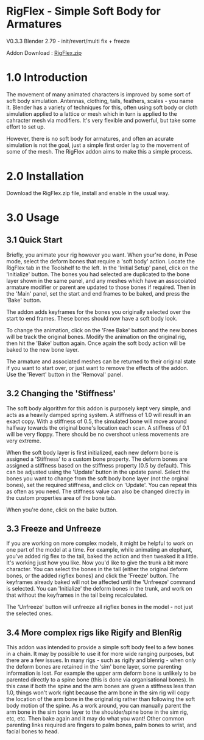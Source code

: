 # RigFlex - Simple Soft Body for Armatures

V0.3.3 Blender 2.79 - init/revert/multi fix + freeze

Addon Download : [RigFlex.zip](https://github.com/nerk987/RigFlex/releases/download/v0.3.3/RigFlex.zip) 

# 1.0 Introduction
The movement of many animated characters is improved by some sort of soft body simulation. Antennas, clothing, tails, feathers, scales - you name it. Blender has a variety of techniques for this, often using soft body or cloth simulation applied to a lattice or mesh which in turn is applied to the cahracter mesh via modifiers. It's very flexible and powerful, but take some effort to set up.

However, there is no soft body for armatures, and often an acurate simulation is not the goal, just a simple first order lag to the movement of some of the mesh. The RigFlex addon aims to make this a simple process. 

# 2.0 Installation

Download the RigFlex.zip file, install and enable in the usual way.

# 3.0 Usage

## 3.1 Quick Start

Briefly, you animate your rig however you want. When your're done, in Pose mode, select the deform bones that require a 'soft body' action. Locate the RigFlex tab in the Toolshelf to the left. In the 'Initial Setup' panel, click on the 'Initialize' button. The bones you had selected are duplicated to the bone layer shown in the same panel, and any meshes which have an assocoiated armature modifier or parent are updated to those bones if required. Then in the 'Main' panel, set the start and end frames to be baked, and press the 'Bake' button.

The addon adds keyframes for the bones you originally selected over the start to end frames. These bones should now have a soft body look. 

To change the animation, click on the 'Free Bake' button and the new bones will be track the original bones. Modify the animation on the original rig, then hit the 'Bake' button again. Once again the soft body action will be baked to the new bone layer.

The armature and associated meshes can be returned to their original state if you want to start over, or just want to remove the effects of the addon. Use the 'Revert' button in the 'Removal' panel.

## 3.2 Changing the 'Stiffness'
The soft body algorithm for this addon is purposely kept very simple, and acts as a heavily damped spring system. A stiffness of 1.0 will result in an exact copy. With a stiffness of 0.5, the simulated bone will move around halfway towards the original bone's location each scan. A stiffness of 0.1 will be very floppy. There should be no overshoot unless movements are very extreme.

When the soft body layer is first initialized, each new deform bone is assigned a 'Stiffness' to a custom bone property. The deform bones are assigned a stiffness  based on the stiffness property (0.5 by default). This can be adjusted using the 'Update' button in the update panel. Select the bones you want to change from the soft body bone layer (not the orginal bones), set the required stiffness, and click on 'Update'. You can repeat this as often as you need.  The stiffness value can also be changed directly in the custom properties area of the bone tab.

When you're done, click on the bake button.

## 3.3 Freeze and Unfreeze
If you are working on more complex models, it might be helpful to work on one part of the model at a time. For example, while animating an elephant, you've added rig flex to the tail, baked the action and then tweaked it a little. It's working just how you like. Now you'd like to give the trunk a bit more character. You can select the bones in the tail (either the original deform bones, or the added rigflex bones) and click the 'Freeze' button. The keyframes already baked will not be affected until the 'Unfreeze' command is selected. You can 'Initialize' the deform bones in the trunk, and work on that without the keyframes in the tail being recalculated.

The 'Unfreeze' button will unfreeze all rigflex bones in the model - not just the selected ones.

## 3.4 More complex rigs like Rigify and BlenRig
This addon was intended to provide a simple soft body feel to a few bones in a chain. It may by possible to use it for more wide ranging purposes, but there are a few issues. In many rigs - such as rigify and blenrig - when only the deform bones are retained in the 'sim' bone layer, some parenting information is lost. For example the upper arm deform bone is unlikely to be parented directly to a spine bone (this is done via organisational bones). In this case if both the spine and the arm bones are given a stiffness less than 1.0, things won't work right because the arm bone in the sim rig will copy the location of the arm bone in the original rig rather than following the soft body motion of the spine. As a work around, you can manually parent the arm bone in the sim bone layer to the shoulder/spine bone in the sim rig, etc, etc. Then bake again and it may do what you want! Other common parenting links required are fingers to palm bones, palm bones to wrist, and facial bones to head.



